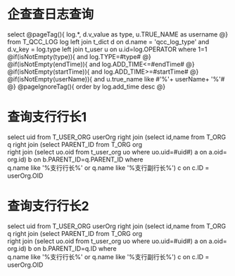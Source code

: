 企查查日志查询
===
select
@pageTag(){
    log.*,
    d.v_value as type,
    u.TRUE_NAME as username
@}
from T_QCC_LOG log 
left join t_dict d on d.name = 'qcc_log_type' and d.v_key = log.type
left join t_user u on u.id=log.OPERATOR
where 1=1
@if(isNotEmpty(type)){
    and log.TYPE=#type#
@}
@if(isNotEmpty(endTime)){
    and log.ADD_TIME<=#endTime#
@}
@if(isNotEmpty(startTime)){
    and log.ADD_TIME>=#startTime#
@}
@if(isNotEmpty(userName)){
    and u.true_name like #'%'+ userName+ '%'#
@}
@pageIgnoreTag(){
    order by log.add_time desc
@}

查询支行行长1
===
select uid from T_USER_ORG userOrg 
    right join (select id,name from T_ORG q 
    right join (select PARENT_ID from T_ORG org  
    right join (select uo.oid from t_user_org uo where uo.uid=#uid#) a 
    on a.oid= org.id) b on b.PARENT_ID=q.PARENT_ID
    where  
    q.name like '%支行行长%' or q.name like '%支行副行长%') c  on c.ID = userOrg.OID
    
查询支行行长2
===
select uid from T_USER_ORG userOrg 
    right join (select id,name from T_ORG q 
    right join (select PARENT_ID from T_ORG org  
    right join (select uo.oid from t_user_org uo where uo.uid=#uid#) a 
    on a.oid= org.id) b on b.PARENT_ID=q.ID
    where  
    q.name like '%支行行长%' or q.name like '%支行副行长%') c  on c.ID = userOrg.OID



